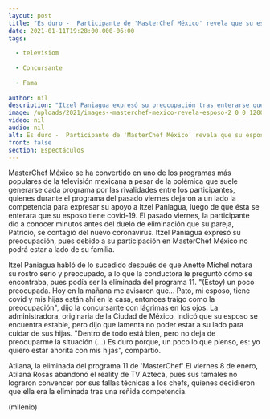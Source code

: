```yaml
---
layout: post
title: "Es duro -  Participante de 'MasterChef México' revela que su esposo tiene covid-19"
date: 2021-01-11T19:28:00.000-06:00
tags:
  
  - televisiom
  
  - Concursante
  
  - Fama
  
author: nil
description: "Itzel Paniagua expresó su preocupación tras enterarse que su pareja se contagió del nuevo coronavirus. "
image: /uploads/2021/images--masterchef-mexico-revela-esposo-2_0_0_1200_747.jpg
video: nil
audio: nil
alt: Es duro -  Participante de 'MasterChef México' revela que su esposo tiene covid-19
front: false
section: Espectáculos
---
```


MasterChef México se ha convertido en uno de los programas más populares de la televisión mexicana a pesar de la polémica que suele generarse cada programa por las rivalidades entre los participantes, quienes durante el programa del pasado viernes dejaron a un lado la competencia para expresar su apoyo a Itzel Paniagua, luego de que ésta se enterara que su esposo tiene covid-19. El pasado viernes, la participante dio a conocer minutos antes del duelo de eliminación que su pareja, Patricio, se contagió del nuevo coronavirus. Itzel Paniagua expresó su preocupación, pues debido a su participación en MasterChef México no podrá estar a lado de su familia.

Itzel Paniagua habló de lo sucedido después de que Anette Michel notara su rostro serio y preocupado, a lo que la conductora le preguntó cómo se encontraba, pues podía ser la eliminada del programa 11. "(Estoy) un poco preocupada. Hoy en la mañana me avisaron que... Pato, mi esposo, tiene covid y mis hijas están ahí en la casa, entonces traigo como la preocupación", dijo la concursante con lágrimas en los ojos.  La administradora, originaria de la Ciudad de México, indicó que su esposo se encuentra estable, pero dijo que lamenta no poder estar a su lado para cuidar de sus hijas.  "Dentro de todo está bien, pero no deja de preocuparme la situación (...) Es duro porque, un poco lo que pienso, es: yo quiero estar ahorita con mis hijas", compartió. 

Atilana, la eliminada del programa 11 de 'MasterChef' El viernes 8 de enero, Atilana Rosas abandonó el reality de TV Azteca, pues sus tamales no lograron convencer por sus fallas técnicas a los chefs, quienes decidieron que ella era la eliminada tras una reñida competencia. 

(milenio)